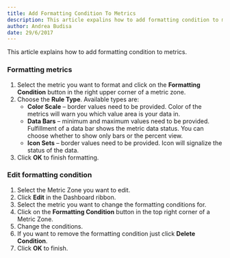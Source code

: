 ```yaml
---
title: Add Formatting Condition To Metrics
description: This article expalins how to add formatting condition to metrics.
author: Andrea Budisa
date: 29/6/2017
---
```

This article explains how to add formatting condition to metrics.

### Formatting metrics

1. Select the metric you want to format and click on the __Formatting Condition__ button in the right upper corner of a metric zone.
2. Choose the __Rule Type__. Available types are:
   * **Color Scale** – border values need to be provided. Color of the metrics will warn you which value area is your data in.
   * **Data Bars** – minimum and maximum values need to be provided. Fulfillment of a data bar shows the metric data status. You can choose whether to show only bars or the percent view.
   * **Icon Sets** – border values need to be provided. Icon will signalize the status of the data.
3. Click __OK__ to finish formatting.

### Edit formatting condition

1. Select the Metric Zone you want to edit.
2. Click **Edit** in the Dashboard ribbon.
3. Select the metric you want to change the formatting conditions for.
4. Click on the **Formatting Condition** button in the top right corner of a Metric Zone.
5. Change the conditions.
6. If you want to remove the formatting condition just click **Delete Condition**.
7. Click **OK** to finish.